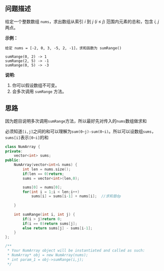 ## 问题描述

给定一个整数数组  `nums`，求出数组从索引 *i* 到 *j*  (*i* ≤ *j*) 范围内元素的总和，包含 *i,  j* 两点。

**示例：**

```
给定 nums = [-2, 0, 3, -5, 2, -1]，求和函数为 sumRange()

sumRange(0, 2) -> 1
sumRange(2, 5) -> -1
sumRange(0, 5) -> -3
```

**说明:**

1. 你可以假设数组不可变。
2. 会多次调用 `sumRange` 方法。

## 思路

因为题目说明多次调用`sumRange`方法，所以最好先对传入的`nums`数组做求和

必须知道`[i,j]`之间的和可以理解为`sum(0~j)-sum(0~i)`。所以可以设数组`sums`，`sums[i]`表示`[0~i]`的和

```cpp
class NumArray {
private:
    vector<int> sums;
public:
    NumArray(vector<int>& nums) {
        int len = nums.size();
        if(len == 0)return;
        sums = vector<int>(len,0);

        sums[0] = nums[0];
        for(int i = 1;i < len;i++)
            sums[i] = sums[i-1] + nums[i];  //求和是dp
        
    }
    
    int sumRange(int i, int j) {
        if(i > j)return 0;
        if(i == 0)return sums[j];
        else return sums[j] - sums[i-1];
    }
};

/**
 * Your NumArray object will be instantiated and called as such:
 * NumArray* obj = new NumArray(nums);
 * int param_1 = obj->sumRange(i,j);
 */
```

